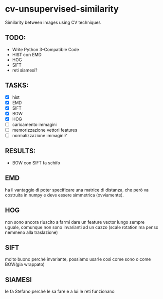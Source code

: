 # cv-unsupervised-similarity
Similarity between images using CV techniques 

## TODO:

* Write Python 3-Compatible Code
* HIST con EMD
* HOG
* SIFT
* reti siamesi?

## TASKS:

- [x] hist
- [x] EMD
- [x] SIFT
- [x] BOW
- [x] HOG
- [ ] caricamento immagini
- [ ] memorizzazione vettori features
- [ ] normalizzazione immagini?

## RESULTS:

* BOW con SIFT fa schifo
## EMD

ha il vantaggio di poter specificare una matrice di distanza, che però va costruita in numpy e deve essere simmetrica (ovviamente).

## HOG

non sono ancora riuscito a farmi dare un feature vector lungo sempre uguale, comunque non sono invarianti ad un cazzo (scale rotation ma penso nemmeno alla traslazione)

## SIFT

molto buono perchè invariante, possiamo usarle cosi come sono o come BOW(gia wrappato)

## SIAMESI

le fa Stefano perchè le sa fare e a lui le reti funzionano
